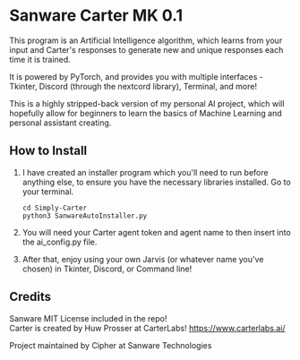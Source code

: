 # Sanware Carter MK 0.1

This program is an Artificial Intelligence algorithm, which learns from your input and Carter's responses to generate new and unique responses each time it is trained.

It is powered by PyTorch, and provides you with multiple interfaces - Tkinter, Discord (through the nextcord library), Terminal, and more!

This is a highly stripped-back version of my personal AI project, which will hopefully allow for beginners to learn the basics of Machine Learning and personal assistant creating.

## How to Install

1. I have created an installer program which you'll need to run before anything else, to ensure you have the necessary libraries installed. Go to your terminal.

   ```
   cd Simply-Carter
   python3 SanwareAutoInstaller.py
   
   ```

3. You will need your Carter agent token and agent name to then insert into the ai_config.py file.

4. After that, enjoy using your own Jarvis (or whatever name you've chosen) in Tkinter, Discord, or Command line!

## Credits 

Sanware MIT License included in the repo! \
Carter is created by Huw Prosser at CarterLabs! https://www.carterlabs.ai/

Project maintained by Cipher at Sanware Technologies
